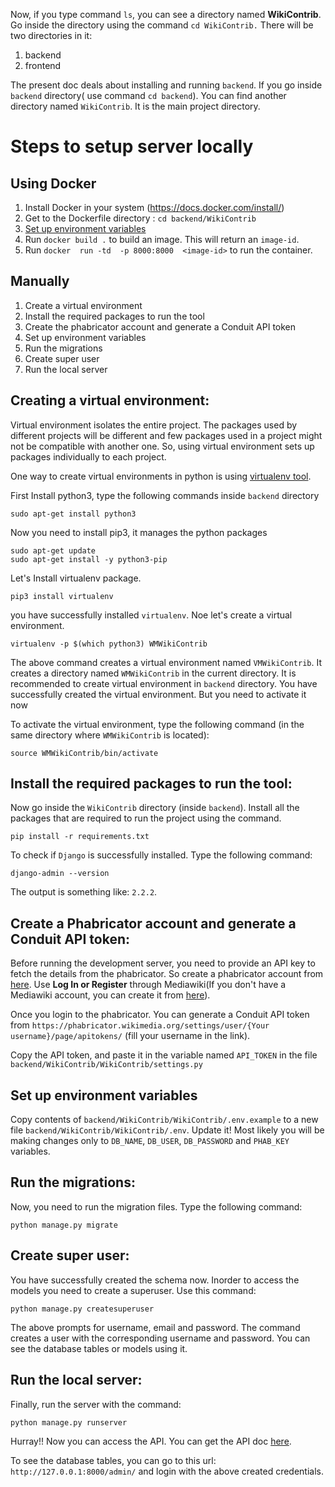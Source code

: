 Now, if you type command `ls`, you can see a directory named **WikiContrib**. Go inside the directory using the command `cd WikiContrib.` There will be two directories in it:
1. backend
2. frontend

The present doc deals about installing and running `backend`. If you go inside `backend` directory( use command `cd backend`). You can find another directory named `WikiContrib`. It is the main project directory.

# Steps to setup server locally

## Using Docker 

1. Install Docker in your system (https://docs.docker.com/install/)
2. Get to the  Dockerfile directory : `cd backend/WikiContrib`  
3. [Set up environment variables](#set-up-environment-variables)
4. Run `docker build .` to build an image. This will return an `image-id`.
5. Run `docker  run -td  -p 8000:8000  <image-id>` to run the container.



## Manually

1. Create a virtual environment
2. Install the required packages to run the tool
3. Create the phabricator account and generate a Conduit API token
4. Set up environment variables
5. Run the migrations
6. Create super user
7. Run the local server


## Creating a virtual environment:

Virtual environment isolates the entire project. The packages used by different projects will be different and few packages used in a project might not be compatible with another one. So, using virtual environment sets up packages individually to each project.

One way to create virtual environments in python is using [virtualenv tool](https://pypi.org/project/virtualenv/).


First Install python3, type the following commands inside `backend` directory 
```commandline
sudo apt-get install python3
```

Now you need to install pip3, it manages the python packages

```commandline
sudo apt-get update
sudo apt-get install -y python3-pip
```

Let's Install virtualenv package.
```commandline
pip3 install virtualenv
```

you have successfully installed `virtualenv`. Noe let's create a virtual environment.
 ```commandline
virtualenv -p $(which python3) WMWikiContrib
```

The above command creates a virtual environment named `VMWikiContrib`. It creates a directory named `WMWikiContrib` in the current directory. It is recommended to create  virtual environment in `backend` directory. You have successfully created the virtual environment. But you need to activate it now

To activate the virtual environment, type the following command (in the same directory where `WMWikiContrib` is located):
```commandline
source WMWikiContrib/bin/activate
```

## Install the required packages to run the tool: 

Now go inside the `WikiContrib` directory (inside `backend`). Install all the packages that are required to run the project using the command.
```commandline
pip install -r requirements.txt
``` 

To check if `Django` is successfully installed. Type the following command:
```commandline
django-admin --version
```

The output is something like: `2.2.2`.


## Create a Phabricator account and generate a Conduit API token:

Before running the development server, you need to provide an API key to fetch the details from the phabricator. So create a phabricator account from [here](https://phabricator.wikimedia.org/auth/start/?next=%2F). Use **Log In or Register** through Mediawiki(If you don't have a Mediawiki account, you can create it from [here](https://www.mediawiki.org/w/index.php?title=Special:CreateAccount)).

Once you login to the phabricator. You can generate a Conduit API token from `https://phabricator.wikimedia.org/settings/user/{Your username}/page/apitokens/` (fill your username in the link).

Copy the API token, and paste it in the variable named `API_TOKEN` in the file `backend/WikiContrib/WikiContrib/settings.py`

## Set up environment variables
Copy contents of `backend/WikiContrib/WikiContrib/.env.example` to a new file `backend/WikiContrib/WikiContrib/.env`. Update it! Most likely you will be making changes only to `DB_NAME`, `DB_USER`, `DB_PASSWORD` and `PHAB_KEY` variables.


## Run the migrations:

Now, you need to run the migration files. Type the following command:
```commandline
python manage.py migrate
```

## Create super user:
You have successfully created the schema now. Inorder to access the models you need to create a superuser. Use this command:
```commandline
python manage.py createsuperuser
```

The above prompts for username, email and password. The command creates a user with the corresponding username and password. You can see the database tables or models using it.


## Run the local server:
Finally, run the server with the command:
```commandline
python manage.py runserver
```

Hurray!! Now you can access the API. You can get the API doc [here](https://documenter.getpostman.com/view/6222710/SVYurxMj?version=latest).

To see the database tables, you can go to this url: `http://127.0.0.1:8000/admin/` and login with the above created credentials.
